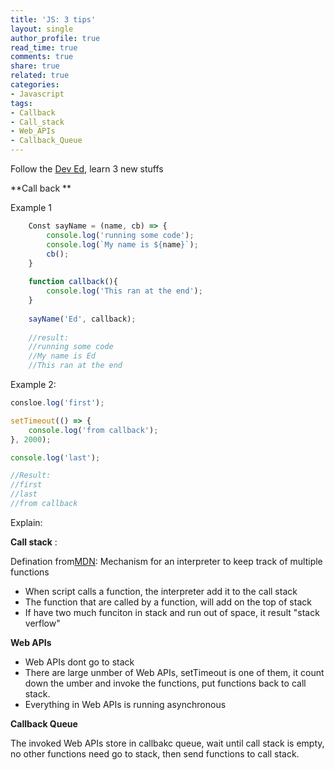 ```yaml
---
title: 'JS: 3 tips'
layout: single
author_profile: true
read_time: true
comments: true
share: true
related: true
categories:
- Javascript
tags: 
- Callback 
- Call_stack
- Web_APIs
- Callback_Queue
---
```


Follow the [Dev Ed](https://www.youtube.com/watch?v=v0QTqHXiVNw), learn 3 new stuffs

**Call back **

Example 1

```js
	Const sayName = (name, cb) => {
		console.log('running some code');
		console.log(`My name is ${name}`);
		cb();
	}
	
	function callback(){
		console.log('This ran at the end');
	}
	
	sayName('Ed', callback);
	
	//result:
	//running some code
	//My name is Ed
	//This ran at the end
```

Example 2:

```js
consloe.log('first');

setTimeout(() => {
	console.log('from callback');
}, 2000);

console.log('last');

//Result:
//first
//last
//from callback
```

Explain:

**Call stack** : 

Defination from[MDN](https://developer.mozilla.org/en-US/docs/Glossary/Call_stack): 
Mechanism for an interpreter to keep track of multiple functions 
* When script calls a function, the interpreter add it to the call stack
* The function that are called by a function, will add on the top of stack
* If have two much funciton in stack and run out of space, it result "stack verflow" 


**Web APIs** 

* Web APIs dont go to stack
* There are large unmber of Web APIs, setTimeout is one of them,  it count down the umber and invoke the functions, put functions back to call stack.
* Everything in Web APIs is running asynchronous

**Callback Queue**

The invoked Web APIs store in callbakc queue, wait until call stack is empty, no other functions need go to stack, then send functions to call stack.